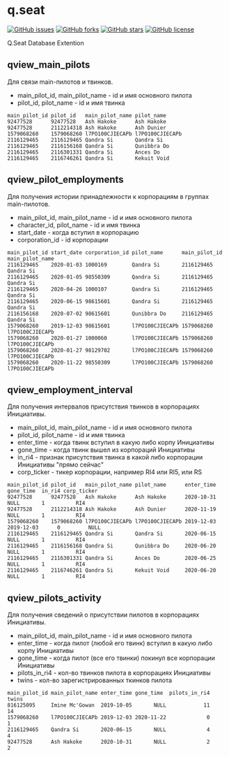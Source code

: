 # q.seat
[![GitHub issues](https://img.shields.io/github/issues/Qandra-Si/q.seat)](https://github.com/Qandra-Si/q.seat/issues)
[![GitHub forks](https://img.shields.io/github/forks/Qandra-Si/q.seat)](https://github.com/Qandra-Si/q.seat/network)
[![GitHub stars](https://img.shields.io/github/stars/Qandra-Si/q.seat)](https://github.com/Qandra-Si/q.seat/stargazers)
[![GitHub license](https://img.shields.io/badge/license-beer--ware-lightgrey)](https://github.com/Qandra-Si/q.seat/blob/main/LICENSE)

Q.Seat Database Extention

## qview_main_pilots
Для связи main-пилотов и твинков.
* main_pilot_id, main_pilot_name - id и имя основного пилота
* pilot_id, pilot_name - id и имя твинка
```
main_pilot_id pilot_id   main_pilot_name pilot_name
92477528      92477528   Ash Hakoke      Ash Hakoke
92477528      2112214318 Ash Hakoke      Ash Dunier
1579068260    1579068260 l7PO100CJIECAPb l7PO100CJIECAPb
2116129465    2116129465 Qandra Si       Qandra Si
2116129465    2116156168 Qandra Si       Qunibbra Do
2116129465    2116301331 Qandra Si       Ances Do
2116129465    2116746261 Qandra Si       Kekuit Void
```

## qview_pilot_employments
Для получения истории принадлежности к корпорациям в группах main-пилотов.
* main_pilot_id, main_pilot_name - id и имя основного пилота
* character_id, pilot_name - id и имя твинка
* start_date - когда вступил в корпорацию
* corporation_id - id корпорации
```
main_pilot_id start_date corporation_id pilot_name      main_pilot_id main_pilot_name
2116129465    2020-01-03 1000169        Qandra Si       2116129465    Qandra Si
2116129465    2020-01-05 98550309       Qandra Si       2116129465    Qandra Si
2116129465    2020-04-26 1000107        Qandra Si       2116129465    Qandra Si
2116129465    2020-06-15 98615601       Qandra Si       2116129465    Qandra Si
2116156168    2020-07-02 98615601       Qunibbra Do     2116129465    Qandra Si
1579068260    2019-12-03 98615601       l7PO100CJIECAPb 1579068260    l7PO100CJIECAPb
1579068260    2020-01-27 1000060        l7PO100CJIECAPb 1579068260    l7PO100CJIECAPb
1579068260    2020-01-27 98129702       l7PO100CJIECAPb 1579068260    l7PO100CJIECAPb
1579068260    2020-11-22 98550309       l7PO100CJIECAPb 1579068260    l7PO100CJIECAPb
```

## qview_employment_interval
Для получения интервалов присутствия твинков в корпорациях Инициативы.
* main_pilot_id, main_pilot_name - id и имя основного пилота
* pilot_id, pilot_name - id и имя твинка
* enter_time - когда твинк вступил в какую либо корпу Инициативы
* gone_time - когда твинк вышел из корпораций Инициативы
* in_ri4 - признак присутствия твинка в какой либо корпорации Инициативы "прямо сейчас"
* corp_ticker - тикер корпорации, например RI4 или RI5, или RS
```
main_pilot_id pilot_id   main_pilot_name pilot_name      enter_time gone_time  in_ri4 corp_ticker
92477528      92477528   Ash Hakoke      Ash Hakoke      2020-10-31      NULL       1          RI4
92477528      2112214318 Ash Hakoke      Ash Dunier      2020-11-19      NULL       1          RI4
1579068260    1579068260 l7PO100CJIECAPb l7PO100CJIECAPb 2019-12-03 2019-12-03      0         NULL
2116129465    2116129465 Qandra Si       Qandra Si       2020-06-15      NULL       1          RI4
2116129465    2116156168 Qandra Si       Qunibbra Do     2020-06-20      NULL       1          RI4
2116129465    2116301331 Qandra Si       Ances Do        2020-06-25      NULL       1          RI4
2116129465    2116746261 Qandra Si       Kekuit Void     2020-06-20      NULL       1          RI4
```

## qview_pilots_activity
Для получения сведений о присутствии пилотов в корпорациях Инициативы.
* main_pilot_id, main_pilot_name - id и имя основного пилота
* enter_time - когда пилот (любой его твинк) вступил в какую либо корпу Инициативы
* gone_time - когда пилот (все его твинки) покинул все корпорации Инициативы
* pilots_in_ri4 - кол-во твинков пилота в корпорациях Инициативы
* twins - кол-во зарегистрированных ткинков пилота
```
main_pilot_id main_pilot_name enter_time gone_time  pilots_in_ri4 twins
816125095     Imine Mc'Gowan  2019-10-05       NULL            11    14
1579068260    l7PO100CJIECAPb 2019-12-03 2020-11-22             0     1
2116129465    Qandra Si       2020-06-15       NULL             4     4
92477528      Ash Hakoke      2020-10-31       NULL             2     2
```
